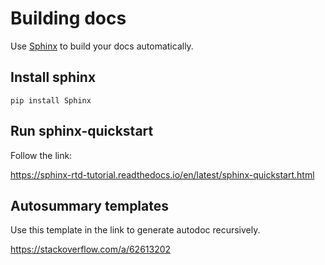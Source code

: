 # Building docs

Use [Sphinx](https://www.sphinx-doc.org/en/master/) to build your docs automatically.

## Install sphinx

    pip install Sphinx 
    
## Run sphinx-quickstart

Follow the link:

https://sphinx-rtd-tutorial.readthedocs.io/en/latest/sphinx-quickstart.html

## Autosummary templates 

Use this template in the link to generate autodoc recursively. 

https://stackoverflow.com/a/62613202